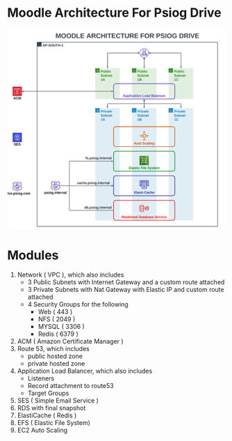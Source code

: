 # Moodle Architecture For Psiog Drive

![dev-arch](moodle-arch.png)

# Modules

1. Network ( VPC ), which also includes
   - 3 Public Subnets with Internet Gateway and a custom route attached
   - 3 Private Subnets with Nat Gateway with Elastic IP and custom route attached
   - 4 Security Groups for the following
     - Web ( 443 )
     - NFS ( 2049 )
     - MYSQL ( 3306 )
     - Redis ( 6379 )
2. ACM ( Amazon Certificate Manager )
3. Route 53, which includes
   - public hosted zone
   - private hosted zone
4. Application Load Balancer, which also includes
   - Listeners
   - Record attachment to route53
   - Target Groups
5. SES ( Simple Email Service )
6. RDS with final snapshot
7. ElastiCache ( Redis )
8. EFS ( Elastic File System)
9. EC2 Auto Scaling